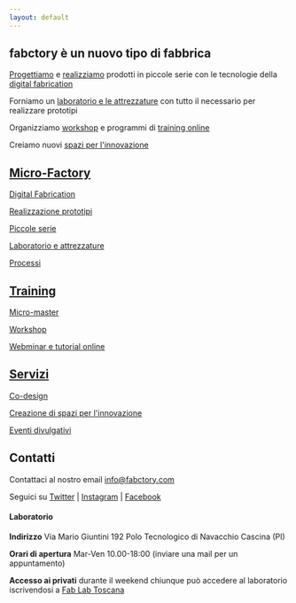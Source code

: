 ```yaml
---
layout: default
---
```


## fabctory è un nuovo tipo di fabbrica

[Progettiamo](./servizi#co-design) e [realizziamo](./micro-factory#serie) prodotti in piccole serie con le tecnologie della [digital fabrication](./micro-factory#digital-fabrication)

Forniamo un [laboratorio e le attrezzature](./micro-factory#lab) con tutto il necessario per realizzare prototipi

Organizziamo [workshop](./training#workshop) e programmi di [training online](./training#webminar-e-tutorial-online)

Creiamo nuovi [spazi per l'innovazione](./servizi#innovation-space)

## [Micro-Factory](./micro-factory)

[Digital Fabrication](./micro-factory#digital-fabrication)

[Realizzazione prototipi](./micro-factory#prototipi)

[Piccole serie](./micro-factory#piccole-serie)

[Laboratorio e attrezzature](./micro-factory#lab)

[Processi](./micro-factory#processi)

## [Training](./training)

[Micro-master](./training#micro-master)

[Workshop](./training#workshop)

[Webminar e tutorial online](./training#webminar-e-tutorial-online)

## [Servizi](./servizi)

[Co-design](./servizi#co-design)

[Creazione di spazi per l'innovazione](./servizi#innovation-space)

[Eventi divulgativi](./servizi#eventi-divulgativi)

## Contatti

Contattaci al nostro email [info@fabctory.com](mailto:info@fabctory.com)

Seguici su [Twitter](http://twitter.com/fabctory) \| [Instagram](http://instagram.com/fabctory) \| [Facebook](http://facebook.com/fabctory)

#### Laboratorio

**Indirizzo**
Via Mario Giuntini 192
Polo Tecnologico di Navacchio
Cascina (PI)

**Orari di apertura** 
Mar-Ven 10.00-18:00 
(inviare una mail per un appuntamento)

**Accesso ai privati** durante il weekend chiunque può accedere al laboratorio iscrivendosi a [Fab Lab Toscana](http://wiki.fablabtoscana.it/Joining)
